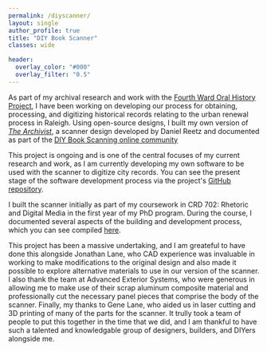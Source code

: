 ```yaml
---
permalink: /diyscanner/
layout: single
author_profile: true
title: "DIY Book Scanner"
classes: wide

header:
  overlay_color: "#000"
  overlay_filter: "0.5"
---
```


  As part of my archival research and work with the [Fourth Ward Oral History Project](fourthwardhistory.org), I have been working on developing our process for obtaining, processing, and digitizing historical records relating to the urban renewal process in Raleigh. Using open-source designs, I built my own version of [*The Archivist*](https://diybookscanner.org/archivist/), a scanner design developed by Daniel Reetz and documented as part of the [DIY Book Scanning online community](https://www.diybookscanner.org/en/index.html)

  This project is ongoing and is one of the central focuses of my current research and work, as I am currently developing my own software to be used with the scanner to digitize city records. You can see the present stage of the software development process via the project's [GitHub repository](https://github.com/hmkinsler/diyscanner).

  I built the scanner initially as part of my coursework in CRD 702: Rhetoric and Digital Media in the first year of my PhD program. During the course, I documented several aspects of the building and development process, which you can see compiled [here](https://www.fourthwardhistory.org/crd702).

  This project has been a massive undertaking, and I am greateful to have done this alongside Jonathan Lane, who CAD experience was invaluable in working to make modifications to the original design and also made it possible to explore alternative materials to use in our version of the scanner. I also thank the team at Advanced Exterior Systems, who were generous in allowing me to make use of their scrap aluminum composite material and professionally cut the necessary panel pieces that comprise the body of the scanner. Finally, my thanks to Gene Lane, who aided us in laser cutting and 3D printing of many of the parts for the scanner. It trully took a team of people to put this together in the time that we did, and I am thankful to have such a talented and knowledgable group of designers, builders, and DIYers alongside me.
